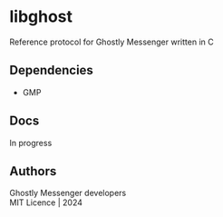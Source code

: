 # libghost

 Reference protocol for Ghostly Messenger written in C
 
## Dependencies

 - GMP 

## Docs 

 In progress
 
## Authors

 Ghostly Messenger developers  
 MIT Licence | 2024